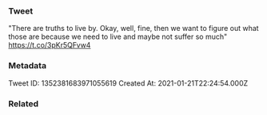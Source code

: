 ### Tweet
"There are truths to live by. Okay, well, fine, then we want to figure out what those are because we need to live and maybe not suffer so much" https://t.co/3pKr5QFvw4

### Metadata
Tweet ID: 1352381683971055619
Created At: 2021-01-21T22:24:54.000Z

### Related

